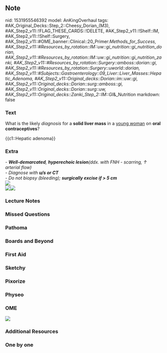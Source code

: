 ## Note
nid: 1531955546392
model: AnKingOverhaul
tags: #AK_Original_Decks::Step_2::Cheesy_Dorian_(M3), #AK_Step2_v11::!FLAG_THESE_CARDS::!DELETE, #AK_Step2_v11::!Shelf::IM, #AK_Step2_v11::!Shelf::Surgery, #AK_Step2_v11::#OME_banner::Clinical::20_Primer:_Methods_for_Success, #AK_Step2_v11::#Resources_by_rotation::IM::uw::gi_nutrition::gi_nutrition_dorian, #AK_Step2_v11::#Resources_by_rotation::IM::uw::gi_nutrition::gi_nutrition_zanki, #AK_Step2_v11::#Resources_by_rotation::Surgery::amboss::dorian::gi, #AK_Step2_v11::#Resources_by_rotation::Surgery::uworld::dorian, #AK_Step2_v11::#Subjects::Gastroenterology::09_Liver::Liver_Masses::Hepatic_Adenoma, #AK_Step2_v11::Original_decks::Dorian::im::uw::gi, #AK_Step2_v11::Original_decks::Dorian::surg::amboss::gi, #AK_Step2_v11::Original_decks::Dorian::surg::uw, #AK_Step2_v11::Original_decks::Zanki_Step_2::IM::GI_&_Nutrition
markdown: false

### Text
What is the likely <i>diagnosis</i> for a <b>solid liver mass</b>
in a <u>young woman</u> on <b>oral contraceptives</b>?
<div>
  {{c1::Hepatic adenoma}}
</div>

### Extra
<div>
  <div>
    <i>- <b>Well-demarcated</b>, <b>hyperechoic lesion</b>(ddx.
    with FNH - scarring, ↑ arterial flow)</i>
  </div>
  <div>
    <i>- Diagnose with <b>u/s or CT</b></i>
  </div>
  <div>
    <i>- Do not biopsy (bleeding); <b>surgically excise if > 5
    cm</b></i>
  </div>
</div>
<div>
  <i><img src="paste-724148665974785.jpg"></i>
</div><img src="livermass.png"><img src=
"paste-3815086305050625.jpg">

### Lecture Notes


### Missed Questions


### Pathoma


### Boards and Beyond


### First Aid


### Sketchy


### Pixorize


### Physeo


### OME
<div class="ome-widget">
  <a href="https://onlinemeded.org/spa/surgery?ref=anki"><img src=
  "_OME_AnkiFlashcards_Topic_3.png"></a>
</div>

### Additional Resources


### One by one

